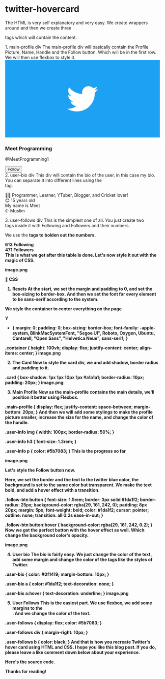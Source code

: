# twitter-hovercard
The HTML is very self explanatory and very easy. We create wrappers around and then we create three <div> tags which will contain the content.
  
<!DOCTYPE html>
<html lang="en">
  <head>
    <meta charset="UTF-8" />
    <meta name="viewport" content="width=device-width, initial-scale=1.0" />
    <title>Twitter Hovercard</title>
    <link rel="stylesheet" href="./styles.css" />
  </head>
  <body>
    <div class="container">
      <div class="card">
        <div class="profile">
          <div class="main-profile"></div>
          <div class="user-bio"></div>
          <div class="user-follows"></div>
        </div>
      </div>
    </div>
  </body>
</html>
1. main-profile div
The main-profile div will basically contain the Profile Picture, Name, Handle and the Follow button. Which will be in the first row. We will then use flexbox to style it.


<div class="main-profile">
  <div class="user-info">
    <img src="./profile.jpg" alt="Profile Pic" />
    <h3>Meet Programming</h3>
    <p>@MeetProgramming1</p>
  </div>
  <div class="follow-btn">
    <button>Follow</button>
  </div>
</div>
2. user-bio div
This div will contain the bio of the user, in this case my bio. You can separate it into different lines using the <br /> tag.



<div class="user-bio">
  <p>
    👨‍💻 Programmer, Learner, YTuber, Blogger, and Cricket lover!
    <br />
    😊 15 years old
    <br />
    My name is Meet
    <br />
    ☪ Muslim
    <br />
  
  </p>
</div>
3. user-follows div
This is the simplest one of all. You just create two <div> tags inside it with Following and Followers and their numbers.

We use the <b> tags to bolden out the numbers.



<div class="user-follows">
  <div><b>613</b> Following</div>
  <div><b>471</b> Followers</div>
</div>
This is what we get after this table is done. Let's now style it out with the magic of CSS.

image.png

🎨 CSS
1. Resets
At the start, we set the margin and padding to 0, and set the box-sizing to border-box. And then we set the font for every element to be sans-serif according to the system.

We style the container to center everything on the page


Y
* {
  margin: 0;
  padding: 0;
  box-sizing: border-box;
  font-family: -apple-system, BlinkMacSystemFont, "Segoe UI", Roboto, Oxygen,
    Ubuntu, Cantarell, "Open Sans", "Helvetica Neue", sans-serif;
}

.container {
  height: 100vh;
  display: flex;
  justify-content: center;
  align-items: center;
}
image.png

2. The Card
Now to style the card div, we and add shadow, border radius and padding to it.



.card {
  box-shadow: 1px 1px 10px 1px #a1a1a1;
  border-radius: 10px;
  padding: 20px;
}
image.png

3. Main Profile
Now as the main-profile contains the main details, we'll position it better using Flexbox.



.main-profile {
  display: flex;
  justify-content: space-between;
  margin-bottom: 20px;
}
And then we will add some stylings to make the profile picture smaller, increase the size for the name, and change the color of the handle.


.user-info img {
  width: 100px;
  border-radius: 50%;
}

.user-info h3 {
  font-size: 1.3rem;
}

.user-info p {
  color: #5b7083;
}
This is the progress so far

image.png

Let's style the Follow button now.

Here, we set the border and the text to the twitter blue color, the background is set to the same color but transparent. We make the text bold, and add a hover effect with a transition.


.follow-btn button {
  font-size: 1.5rem;
  border: 3px solid #1da1f2;
  border-radius: 25px;
  background-color: rgba(29, 161, 242, 0);
  padding: 8px 20px;
  margin: 5px;
  font-weight: bold;
  color: #1da1f2;
  cursor: pointer;
  outline: none;
  transition: all 0.2s ease-in-out;
}

.follow-btn button:hover {
  background-color: rgba(29, 161, 242, 0.2);
}
Now we got the perfect button with the hover effect as well. Which change the background color's opacity.

image.png

4. User bio
The bio is fairly easy. We just change the color of the text, add some margin and change the color of the <a> tags like the styles of Twitter.



.user-bio {
  color: #0f1419;
  margin-bottom: 10px;
}

.user-bio a {
  color: #1da1f2;
  text-decoration: none;
}

.user-bio a:hover {
  text-decoration: underline;
}
image.png

5. User Follows
This is the easiest part. We use flexbox, we add some margins to the <div>. And we change the color of the text.



.user-follows {
  display: flex;
  color: #5b7083;
}

.user-follows div {
  margin-right: 10px;
}

.user-follows b {
  color: black;
}
And that is how you recreate Twitter's hover card using HTML and CSS. I hope you like this blog post. If you do, please leave a like comment down below about your experience.

Here's the source code.

Thanks for reading!
